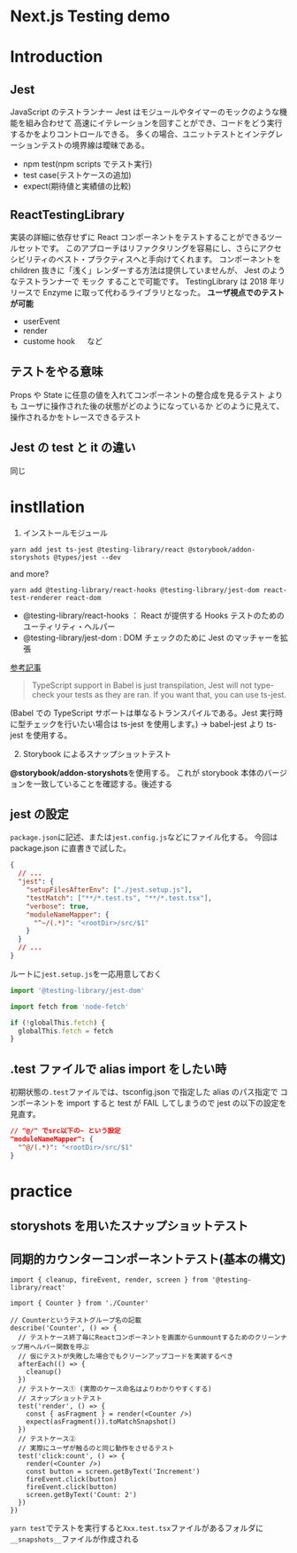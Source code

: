 # Next.js Testing demo

# Introduction

## Jest

JavaScript のテストランナー
Jest はモジュールやタイマーのモックのような機能を組み合わせて
高速にイテレーションを回すことができ、コードをどう実行するかをよりコントロールできる。
多くの場合、ユニットテストとインテグレーションテストの境界線は曖昧である。

- npm test(npm scripts でテスト実行)
- test case(テストケースの追加)
- expect(期待値と実績値の比較)

## ReactTestingLibrary

実装の詳細に依存せずに React コンポーネントをテストすることができるツールセットです。
このアプローチはリファクタリングを容易にし、さらにアクセシビリティのベスト・プラクティスへと手向けてくれます。
コンポーネントを children 抜きに「浅く」レンダーする方法は提供していませんが、
Jest のようなテストランナーで モック することで可能です。
TestingLibrary は 2018 年リリースで Enzyme に取って代わるライブラリとなった。
**ユーザ視点でのテストが可能**

- userEvent
- render
- custome hook 　
  など

## テストをやる意味

Props や State に任意の値を入れてコンポーネントの整合成を見るテスト
よりも
ユーザに操作された後の状態がどのようになっているか
どのように見えて、操作されるかをトレースできるテスト

## Jest の test と it の違い

同じ

# instllation

1. インストールモジュール

```
yarn add jest ts-jest @testing-library/react @storybook/addon-storyshots @types/jest --dev
```

and more?

```
yarn add @testing-library/react-hooks @testing-library/jest-dom react-test-renderer react-dom
```

- @testing-library/react-hooks ： React が提供する Hooks テストのためのユーティリティ・ヘルパー
- @testing-library/jest-dom : DOM チェックのために Jest のマッチャーを拡張

[参考記事](https://zenn.dev/tkdn/books/react-testing-patterns/viewer/quick-install)

> TypeScript support in Babel is just transpilation, Jest will not type-check your tests as they are ran. If you want that, you can use ts-jest.

(Babel での TypeScript サポートは単なるトランスパイルである。Jest 実行時に型チェックを行いたい場合は ts-jest を使用します。)
→ babel-jest より ts-jest を使用する。

2. Storybook によるスナップショットテスト

**@storybook/addon-storyshots**を使用する。
これが storybook 本体のバージョンを一致していることを確認する。後述する

## jest の設定

`package.json`に記述、または`jest.config.js`などにファイル化する。
今回は package.json に直書きで試した。

```json
{
  // ...
  "jest": {
    "setupFilesAfterEnv": ["./jest.setup.js"],
    "testMatch": ["**/*.test.ts", "**/*.test.tsx"],
    "verbose": true,
    "moduleNameMapper": {
      "^~/(.*)": "<rootDir>/src/$1"
    }
  }
  // ...
}
```

ルートに`jest.setup.js`を一応用意しておく

```js
import '@testing-library/jest-dom'

import fetch from 'node-fetch'

if (!globalThis.fetch) {
  globalThis.fetch = fetch
}
```

## .test ファイルで alias import をしたい時

初期状態の`.test`ファイルでは、tsconfig.json で指定した alias のパス指定で
コンポーネントを import すると test が FAIL してしまうので
jest の以下の設定を見直す。

```json
// "@/" でsrc以下の~ という設定
"moduleNameMapper": {
  "^@/(.*)": "<rootDir>/src/$1"
}
```

# practice

## storyshots を用いたスナップショットテスト

## 同期的カウンターコンポーネントテスト(基本の構文)

```tsx
import { cleanup, fireEvent, render, screen } from '@testing-library/react'

import { Counter } from './Counter'

// Counterというテストグループ名の記載
describe('Counter', () => {
  // テストケース終了毎にReactコンポーネントを画面からunmountするためのクリーンナップ用ヘルパー関数を呼ぶ
  // 仮にテストが失敗した場合でもクリーンアップコードを実装するべき
  afterEach(() => {
    cleanup()
  })
  // テストケース① (実際のケース命名はよりわかりやすくする)
  // スナップショットテスト
  test('render', () => {
    const { asFragment } = render(<Counter />)
    expect(asFragment()).toMatchSnapshot()
  })
  // テストケース②
  // 実際にユーザが触るのと同じ動作をさせるテスト
  test('click:count', () => {
    render(<Counter />)
    const button = screen.getByText('Increment')
    fireEvent.click(button)
    fireEvent.click(button)
    screen.getByText('Count: 2')
  })
})
```

`yarn test`でテストを実行すると`Xxx.test.tsx`ファイルがあるフォルダに
`__snapshots__`ファイルが作成される
